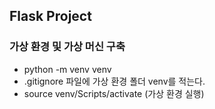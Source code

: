## Flask Project
### 가상 환경 및 가상 머신 구축
- python -m venv venv
- .gitignore 파일에 가상 환경 폴더 venv를 적는다.
- source venv/Scripts/activate (가상 환경 실행)
